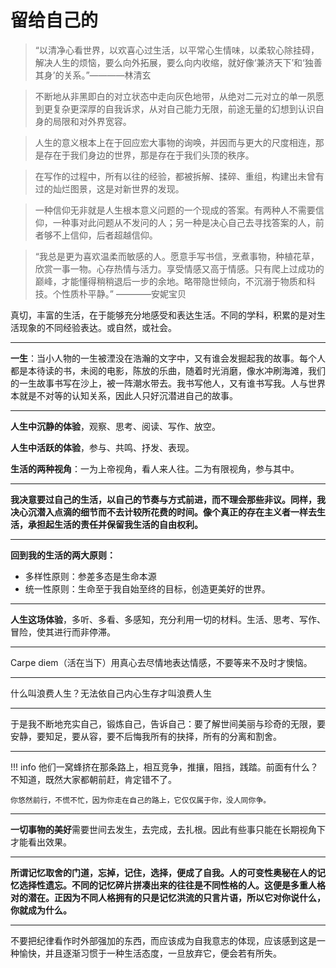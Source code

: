 # 留给自己的

> “以清净心看世界，以欢喜心过生活，以平常心生情味，以柔软心除挂碍，解决人生的烦恼，要么向外拓展，要么向内收缩，就好像‘兼济天下’和‘独善其身’的关系。”————林清玄


> 不断地从非黑即白的对立状态中走向灰色地带，从绝对二元对立的单一夙愿到更复杂更深厚的自我诉求，从对自己能力无限，前途无量的幻想到认识自身的局限和对外界宽容。

> 人生的意义根本上在于回应宏大事物的询唤，并因而与更大的尺度相连，那是存在于我们身边的世界，那是存在于我们头顶的秩序。

> 在写作的过程中，所有以往的经验，都被拆解、揉碎、重组，构建出未曾有过的灿烂图景，这是对新世界的发现。

> 一种信仰无非就是人生根本意义问题的一个现成的答案。有两种人不需要信仰，一种事对此问题从不发问的人；另一种是决心自己去寻找答案的人，前者够不上信仰，后者超越信仰。

> “我总是更为喜欢温柔而敏感的人。愿意手写书信，烹煮事物，种植花草，欣赏一事一物。心存热情与活力。享受情感又高于情感。只有爬上过成功的巅峰，才能懂得稍稍退后一步的余地。略带隐世倾向，不沉溺于物质和科技。个性质朴平静。” ————安妮宝贝

真切，丰富的生活，在于能够充分地感受和表达生活。不同的学科，积累的是对生活现象的不同经验表达。或自然，或社会。

---

**一生**：当小人物的一生被湮没在浩瀚的文字中，又有谁会发掘起我的故事。每个人都是本待读的书，未阅的电影，陈放的乐曲，随着时光消磨，像水冲刷海滩，我们的一生故事书写在沙上，被一阵潮水带去。我书写他人，又有谁书写我。人与世界本就是不对等的认知关系，因此人只好沉潜进自己的故事。

---
**人生中沉静的体验**，观察、思考、阅读、写作、放空。

**人生中活跃的体验**，参与、共鸣、抒发、表现。

**生活的两种视角**：一为上帝视角，看人来人往。二为有限视角，参与其中。

---
**我决意要过自己的生活，以自己的节奏与方式前进，而不理会那些非议。同样，我决心沉潜入点滴的细节而不去计较所花费的时间。像个真正的存在主义者一样去生活，承担起生活的责任并保留我生活的自由权利。**

---
**回到我的生活的两大原则：**

- 多样性原则：参差多态是生命本源
- 统一性原则：生命至于我自始至终的目标，创造更美好的世界。

---
**人生这场体验**，多听、多看、多感知，充分利用一切的材料。生活、思考、写作、冒险，使其进行而非停滞。

---
Carpe diem（活在当下）用真心去尽情地表达情感，不要等来不及时才懊恼。

---
什么叫浪费人生？无法依自己内心生存才叫浪费人生

---
于是我不断地充实自己，锻炼自己，告诉自己：要了解世间美丽与珍奇的无限，要安静，要知足，要从容，要不后悔我所有的抉择，所有的分离和割舍。

---
!!! info
	他们一窝蜂挤在那条路上，相互竞争，推攘，阻挡，践踏。前面有什么？不知道，既然大家都朝前赶，肯定错不了。

	你悠然前行，不慌不忙，因为你走在自己的路上，它仅仅属于你，没人同你争。


---

**一切事物的美好**需要世间去发生，去完成，去扎根。因此有些事只能在长期视角下才能看出效果。

---

**所谓记忆取舍的门道，忘掉，记住，选择，便成了自我。人的可变性奥秘在人的记忆选择性遗忘。不同的记忆碎片拼凑出来的往往是不同性格的人。这便是多重人格对的潜在。正因为不同人格拥有的只是记忆洪流的只言片语，所以它对你说什么，你就成为什么。**

---
不要把纪律看作时外部强加的东西，而应该成为自我意志的体现，应该感到这是一种愉快，并且逐渐习惯于一种生活态度，一旦放弃它，便会若有所失。